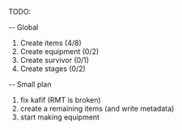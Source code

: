 TODO:

--  Global

1. Create items (4/8)
2. Create equipment (0/2)
3. Create survivor (0/1)
4. Create stages (0/2)

--  Small plan

1. fix kafif (RMT is broken)
2. create a remaining items (and write metadata)
3. start making equipment
